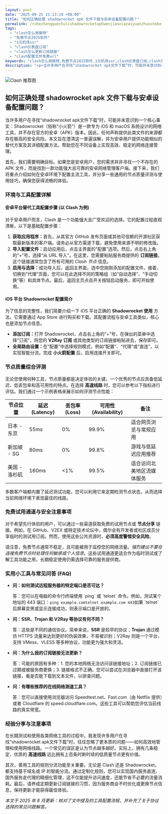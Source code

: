 ```yaml
---
layout: post
date: "2025-09-25 11:13:19 +08:00"
title: "如何正确处理 shadowrocket apk 文件下载与安卓设备配置问题？"
permalink: /ruhezhengquechulishadowrocketapkwenjianxiazaiyuanzhuoshebeipeizhiwenti/
tags:
  - "clash怎么用推特"
  - "免费节点2025软件"
  - "1元机场ssr"
  - "clash仪表盘订阅"
  - "clash怎么更新订阅链接"
  - "clash配置文件免费url"
keywords: "clash怎么用推特,免费节点2025软件,1元机场ssr,clash仪表盘订阅,clash怎么更新订阅链接,clash配置文件免费url"
description: "<p>当许多用户在寻找“shadowrocket apk文件下载”时，可能并未意识到一个核心事实：Shadowrocket（俗称“小火箭”）是一款专为 iOS 和 macOS 系统设计的网络工具，并不存在官方的安卓（APK）版本。因此，任何声称提供此类文件的来源都存在极高的安全风险。本文旨在澄清这一普遍误解，并为安卓用户提供功能相似的替代方案及其详细配置方法，帮助您在不同设备上实现高效、稳定的网络连接管理。</p>"
---
```


![Clash 推荐图](https://clashjd.github.io/assets/img/免费clash节点.png)

## 如何正确处理 shadowrocket apk 文件下载与安卓设备配置问题？

<p>当许多用户在寻找“shadowrocket apk文件下载”时，可能并未意识到一个核心事实：Shadowrocket（俗称“小火箭”）是一款专为 iOS 和 macOS 系统设计的网络工具，并不存在官方的安卓（APK）版本。因此，任何声称提供此类文件的来源都存在极高的安全风险。本文旨在澄清这一普遍误解，并为安卓用户提供功能相似的替代方案及其详细配置方法，帮助您在不同设备上实现高效、稳定的网络连接管理。</p>
<p>首先，我们需要明确目标。如果您是安卓用户，您的需求并非寻找一个不存在的 APK 文件，而是找到一款功能强大且可靠的安卓网络管理客户端。接下来，我们将重点介绍如何在安卓环境下配置主流工具，并分享一些通用的节点质量评测与使用技巧，确保您获得流畅的体验。</p>

<h3>环境与工具配置详解</h3>
<h4>安卓平台替代工具配置步骤 (以 Clash 为例)</h4>
<p>对于安卓用户而言，Clash 是一个功能强大且广受欢迎的选择。它的配置过程直观清晰，以下是基础配置步骤：</p>
<ol>
    <li><strong>获取应用程序：</strong>首先，从其官方 GitHub 发布页面或其他可信赖的开源社区获取最新版本的客户端。请务必从官方渠道下载，避免使用来源不明的修改版。</li>
    <li><strong>导入配置文件：</strong>启动应用后，点击主界面的“配置”选项。然后，点击右上角的“+”号，选择“从 URL 导入”。在这里，您需要粘贴服务商提供的 <strong>订阅链接</strong>。这个链接通常包含了所有可用的 <em>Clash 节点</em> 信息。</li>
    <li><strong>启用与选择：</strong>成功导入后，返回主界面，选中您刚刚添加的配置文件。接着，切换到“代理”页面，您可以在此选择不同的策略组（如“自动选择”、“手动切换”等）和具体节点。最后，返回主页点击开关按钮启动服务，即可开始使用。</li>
</ol>

<h4>iOS 平台 Shadowrocket 配置简介</h4>
<p>为了信息的完整性，我们简要介绍一下 iOS 平台正确的 <strong>Shadowrocket 使用</strong> 方法。它需要通过 App Store 进行购买和下载。其配置流程与安卓工具类似，核心也是添加节点信息。</p>
<ul>
    <li><strong>添加订阅：</strong>打开 Shadowrocket，点击右上角的“+”号，在弹出的菜单中选择“订阅”，将您的 <strong>V2Ray 订阅</strong> 或其他类型的订阅链接粘贴进去，保存即可。</li>
    <li><strong>全局路由设置：</strong>在“配置”中选择规则模式，例如“配置”、“代理”或“直连”，以实现智能分流。完成 <strong>小火箭配置</strong> 后，启用连接开关即可。</li>
</ul>

<h3>节点质量综合评测</h3>
<p>无论您使用何种工具，节点质量都是决定体验的关键。一个优秀的节点应具备低延迟、低丢包率和高可用性的特点。在选择 <strong>高速线路</strong> 时，您可以参考以下指标进行评估。我们通过一个示例表格来展示如何评测节点性能：</p>
<table>
    <thead>
        <tr>
            <th>节点位置</th>
            <th>延迟 (Latency)</th>
            <th>丢包率 (Loss)</th>
            <th>可用性 (Availability)</th>
            <th>备注</th>
        </tr>
    </thead>
    <tbody>
        <tr>
            <td>日本 - 东京</td>
            <td>55ms</td>
            <td>0%</td>
            <td>99.9%</td>
            <td>适合网页浏览与常规应用</td>
        </tr>
        <tr>
            <td>新加坡 - SG</td>
            <td>80ms</td>
            <td>0%</td>
            <td>99.8%</td>
            <td>游戏与低延迟应用推荐</td>
        </tr>
        <tr>
            <td>美国 - 洛杉矶</td>
            <td>160ms</td>
            <td>&lt;1%</td>
            <td>99.5%</td>
            <td>适合访问北美地区流媒体服务</td>
        </tr>
    </tbody>
</table>
<p>多数客户端都内置了延迟测试功能，您可以利用它来定期检测节点状态，从而选择当前网络环境下表现最佳的线路。</p>

<h3>免费试用通道与安全注意事项</h3>
<p>对于希望先行体验的用户，可以通过一些渠道获取免费的试用节点或 <strong>节点分享</strong> 链接。例如，在 GitHub、V2EX 或特定技术论坛中，偶尔会有开发者或社区成员分享临时的测试用订阅。然而，使用这些公共资源时，<strong>必须高度警惕安全风险</strong>。</p>
<p>请注意，免费节点通常不稳定，且可能被用于监控您的网络流量。<em>强烈建议不要在连接免费节点时处理任何敏感或个人信息</em>。这些试用通道更适合作为临时测试或了解工具功能之用，长期稳定使用仍需选择可靠的服务提供商。</p>

<h3>实用小工具与常见问答 (FAQ)</h3>
<ul>
    <li>
        <strong>问：如何测试远程服务器的特定端口是否可达？</strong>
        <p>答：您可以在电脑的命令行终端使用 `ping` 或 `telnet` 命令。例如，测试某个地址的 443 端口：<code>ping example.com</code><code>telnet example.com 443</code>如果 `telnet` 后屏幕变黑或显示连接成功，则表示端口是开放的。</p>
    </li>
    <li>
        <strong>问：SSR、Trojan 和 V2Ray 等协议有何不同？</strong>
        <p>答：这些是不同的通信协议。简单来说，<strong>SSR</strong> 是较早的协议；<strong>Trojan</strong> 通过模仿 HTTPS 流量来达到更好的伪装效果，不易被识别；V2Ray 则是一个平台，支持 VMess、VLESS 等多种协议，功能更为强大和灵活。</p>
    </li>
    <li>
        <strong>问：为什么我的订阅链接无法更新？</strong>
        <p>答：可能的原因有多种：1. 您的本地网络无法访问该链接地址；2. 订阅链接已过期或被服务商更换；3. 链接格式不正确。您可以尝试在浏览器中直接打开该链接，看是否能下载到文本文件，以排查问题。</p>
    </li>
    <li>
        <strong>问：有哪些推荐的在线网络测速工具？</strong>
        <p>答：您可以直接使用浏览器访问 Speedtest.net、Fast.com（由 Netflix 提供）或者 Cloudflare 的 speed.cloudflare.com。这些工具可以帮助您评估当前线路的真实带宽。</p>
    </li>
</ul>

<h3>经验分享与注意事项</h3>
<p>在长期测试和使用各类网络工具的过程中，我发现许多用户在寻找“shadowrocket apk文件下载”时，往往忽略了更本质的问题——如何高效地管理和使用网络线路。一个常见的误区是认为节点越多越好。实际上，拥有几条稳定、优质的 <strong>高速线路</strong> 远比拥有上百条时断时续的低质量节点更有价值。</p>
<p>其次，善用工具的规则分流功能至关重要。无论是 Clash 还是 Shadowrocket，都支持基于域名或 IP 的智能分流。通过定制化规则，您可以实现国内服务直连、国外服务走代理的精细化管理，这不仅能提升访问速度，还能节省不必要的流量消耗。最后，请养成定期更新订阅链接的习惯，因为服务商会不时优化或更换节点信息，保持更新才能获得最佳体验。</p>
<p><em>本文于 2025 年 8 月更新：核对了文中提及的工具配置流程，并补充了关于协议选择的常见问题解答。</em></p>
